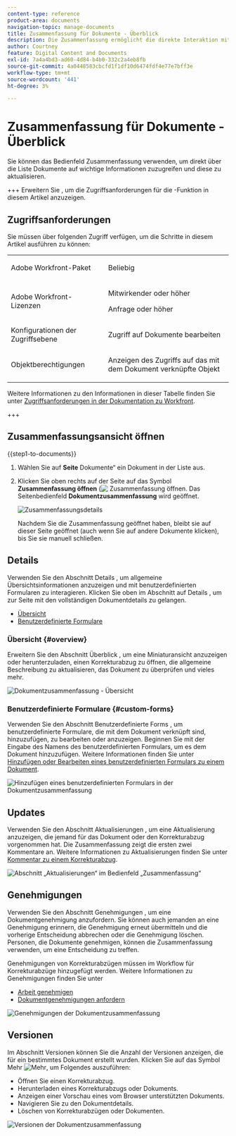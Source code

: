 ```yaml
---
content-type: reference
product-area: documents
navigation-topic: manage-documents
title: Zusammenfassung für Dokumente - Überblick
description: Die Zusammenfassung ermöglicht die direkte Interaktion mit wichtigen Informationen aus der Dokumentenliste.
author: Courtney
feature: Digital Content and Documents
exl-id: 7a4a4bd3-ad60-4d84-b4b0-332c2a4eb8fb
source-git-commit: 4a0448583cbcfd1f1df10d6474fdf4e77e7bff3e
workflow-type: tm+mt
source-wordcount: '441'
ht-degree: 3%

---
```


# Zusammenfassung für Dokumente - Überblick

<!--Audited: April, 2024-->

Sie können das Bedienfeld Zusammenfassung verwenden, um direkt über die Liste Dokumente auf wichtige Informationen zuzugreifen und diese zu aktualisieren.


+++ Erweitern Sie , um die Zugriffsanforderungen für die -Funktion in diesem Artikel anzuzeigen.


## Zugriffsanforderungen

Sie müssen über folgenden Zugriff verfügen, um die Schritte in diesem Artikel ausführen zu können:

<table style="table-layout:auto"> 
 <col> 
 </col> 
 <col> 
 </col> 
 <tbody> 
  <tr> 
   <td role="rowheader">Adobe Workfront-Paket</td> 
   <td> <p> Beliebig</p> </td> 
  </tr> 
  <tr> 
   <td role="rowheader">Adobe Workfront-Lizenzen</td> 
   <td> <p>Mitwirkender oder höher</p> 
   <p>Anfrage oder höher</p>
   </td> 
  </tr> 
  <tr data-mc-conditions=""> 
   <td role="rowheader">Konfigurationen der Zugriffsebene</td> 
   <td> <p>Zugriff auf Dokumente bearbeiten</p>  </td> 
  </tr> 
  <tr data-mc-conditions=""> 
   <td role="rowheader">Objektberechtigungen</td> 
   <td> <p>Anzeigen des Zugriffs auf das mit dem Dokument verknüpfte Objekt</p> </td> 
  </tr> 
 </tbody> 
</table>

Weitere Informationen zu den Informationen in dieser Tabelle finden Sie unter [Zugriffsanforderungen in der Dokumentation zu Workfront](/help/quicksilver/administration-and-setup/add-users/access-levels-and-object-permissions/access-level-requirements-in-documentation.md).

+++

## Zusammenfassungsansicht öffnen

{{step1-to-documents}}

1. Wählen Sie auf **Seite** Dokumente“ ein Dokument in der Liste aus.

1. Klicken Sie oben rechts auf der Seite auf das Symbol **Zusammenfassung öffnen** (![&#x200B; Zusammenfassung öffnen](assets/qs-summary-in-new-toolbar-small.png). Das Seitenbedienfeld **Dokumentzusammenfassung** wird geöffnet.

   ![Zusammenfassungsdetails](assets/document-summary-panel.png)

   Nachdem Sie die Zusammenfassung geöffnet haben, bleibt sie auf dieser Seite geöffnet (auch wenn Sie auf andere Dokumente klicken), bis Sie sie manuell schließen.


## Details

Verwenden Sie den Abschnitt Details , um allgemeine Übersichtsinformationen anzuzeigen und mit benutzerdefinierten Formularen zu interagieren. Klicken Sie oben im Abschnitt auf Details , um zur Seite mit den vollständigen Dokumentdetails zu gelangen.

* [Übersicht](#overview)
* [Benutzerdefinierte Formulare](#custom-forms)

### Übersicht {#overview}

Erweitern Sie den Abschnitt Überblick , um eine Miniaturansicht anzuzeigen oder herunterzuladen, einen Korrekturabzug zu öffnen, die allgemeine Beschreibung zu aktualisieren, das Dokument zu überprüfen und vieles mehr.

![Dokumentzusammenfassung - Übersicht](assets/details-section.png)

### Benutzerdefinierte Formulare {#custom-forms}

Verwenden Sie den Abschnitt Benutzerdefinierte Forms , um benutzerdefinierte Formulare, die mit dem Dokument verknüpft sind, hinzuzufügen, zu bearbeiten oder anzuzeigen. Beginnen Sie mit der Eingabe des Namens des benutzerdefinierten Formulars, um es dem Dokument hinzuzufügen. Weitere Informationen finden Sie unter [Hinzufügen oder Bearbeiten eines benutzerdefinierten Formulars zu einem Dokument](../../documents/managing-documents/add-custom-form-documents.md).

![Hinzufügen eines benutzerdefinierten Formulars in der Dokumentzusammenfassung](assets/custom-forms-section.png)

## Updates

Verwenden Sie den Abschnitt Aktualisierungen , um eine Aktualisierung anzuzeigen, die jemand für das Dokument oder den Korrekturabzug vorgenommen hat. Die Zusammenfassung zeigt die ersten zwei Kommentare an. Weitere Informationen zu Aktualisierungen finden Sie unter [Kommentar zu einem Korrekturabzug](../../review-and-approve-work/proofing/reviewing-proofs-within-workfront/comment-on-a-proof/comment-on-proof.md).

![Abschnitt „Aktualisierungen“ im Bedienfeld „Zusammenfassung“](assets/updates-section.png)

## Genehmigungen

Verwenden Sie den Abschnitt Genehmigungen , um eine Dokumentgenehmigung anzufordern. Sie können auch jemanden an eine Genehmigung erinnern, die Genehmigung erneut übermitteln und die vorherige Entscheidung abbrechen oder die Genehmigung löschen. Personen, die Dokumente genehmigen, können die Zusammenfassung verwenden, um eine Entscheidung zu treffen.

Genehmigungen von Korrekturabzügen müssen im Workflow für Korrekturabzüge hinzugefügt werden. Weitere Informationen zu Genehmigungen finden Sie unter

* [Arbeit genehmigen](../../review-and-approve-work/manage-approvals/approving-work.md)
* [Dokumentgenehmigungen anfordern](../../review-and-approve-work/manage-approvals/request-document-approvals.md)

![Genehmigungen der Dokumentzusammenfassung](assets/approvals-section.png)

## Versionen

Im Abschnitt Versionen können Sie die Anzahl der Versionen anzeigen, die für ein bestimmtes Dokument erstellt wurden. Klicken Sie auf das Symbol Mehr ![Mehr](assets/more-icon.png), um Folgendes auszuführen:

* Öffnen Sie einen Korrekturabzug.
* Herunterladen eines Korrekturabzugs oder Dokuments.
* Anzeigen einer Vorschau eines vom Browser unterstützten Dokuments.
* Navigieren Sie zu den Dokumentdetails.
* Löschen von Korrekturabzügen oder Dokumenten.

![Versionen der Dokumentzusammenfassung](assets/versions-section.png)
